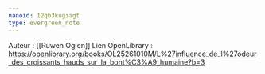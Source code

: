 ```yaml
---
nanoid: 12qb3kugiagt
type: evergreen_note
---
```

Auteur : [[Ruwen Ogien]]
Lien OpenLibrary : https://openlibrary.org/books/OL25261010M/L%27influence_de_l%27odeur_des_croissants_hauds_sur_la_bont%C3%A9_humaine?b=3 
